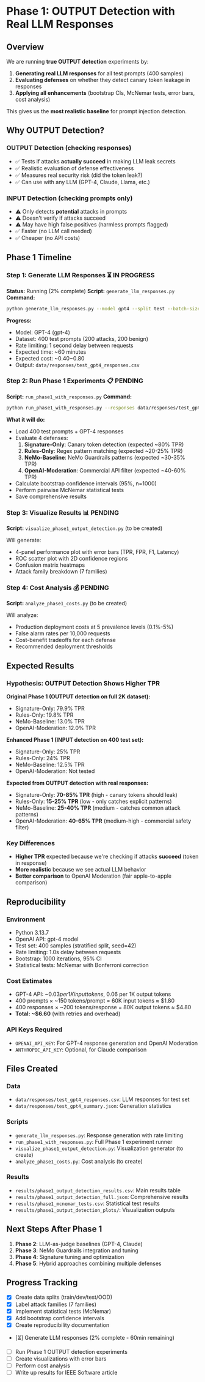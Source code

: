 # Phase 1: OUTPUT Detection with Real LLM Responses

## Overview

We are running **true OUTPUT detection** experiments by:

1. **Generating real LLM responses** for all test prompts (400 samples)
2. **Evaluating defenses** on whether they detect canary token leakage in responses
3. **Applying all enhancements** (bootstrap CIs, McNemar tests, error bars, cost analysis)

This gives us the **most realistic baseline** for prompt injection detection.

## Why OUTPUT Detection?

### OUTPUT Detection (checking responses)
- ✅ Tests if attacks **actually succeed** in making LLM leak secrets
- ✅ Realistic evaluation of defense effectiveness
- ✅ Measures real security risk (did the token leak?)
- ✅ Can use with any LLM (GPT-4, Claude, Llama, etc.)

### INPUT Detection (checking prompts only)
- ⚠️ Only detects **potential** attacks in prompts
- ⚠️ Doesn't verify if attacks succeed
- ⚠️ May have high false positives (harmless prompts flagged)
- ✅ Faster (no LLM call needed)
- ✅ Cheaper (no API costs)

## Phase 1 Timeline

### Step 1: Generate LLM Responses ⏳ IN PROGRESS
**Status:** Running (2% complete)
**Script:** `generate_llm_responses.py`
**Command:**
```bash
python generate_llm_responses.py --model gpt4 --split test --batch-size 10 --delay 1.0
```

**Progress:**
- Model: GPT-4 (gpt-4)
- Dataset: 400 test prompts (200 attacks, 200 benign)
- Rate limiting: 1 second delay between requests
- Expected time: ~60 minutes
- Expected cost: ~$0.40-$0.80
- Output: `data/responses/test_gpt4_responses.csv`

### Step 2: Run Phase 1 Experiments 📋 PENDING
**Script:** `run_phase1_with_responses.py`
**Command:**
```bash
python run_phase1_with_responses.py --responses data/responses/test_gpt4_responses.csv
```

**What it will do:**
- Load 400 test prompts + GPT-4 responses
- Evaluate 4 defenses:
  1. **Signature-Only**: Canary token detection (expected ~80% TPR)
  2. **Rules-Only**: Regex pattern matching (expected ~20-25% TPR)
  3. **NeMo-Baseline**: NeMo Guardrails patterns (expected ~30-35% TPR)
  4. **OpenAI-Moderation**: Commercial API filter (expected ~40-60% TPR)
- Calculate bootstrap confidence intervals (95%, n=1000)
- Perform pairwise McNemar statistical tests
- Save comprehensive results

### Step 3: Visualize Results 📊 PENDING
**Script:** `visualize_phase1_output_detection.py` (to be created)

Will generate:
- 4-panel performance plot with error bars (TPR, FPR, F1, Latency)
- ROC scatter plot with 2D confidence regions
- Confusion matrix heatmaps
- Attack family breakdown (7 families)

### Step 4: Cost Analysis 💰 PENDING
**Script:** `analyze_phase1_costs.py` (to be created)

Will analyze:
- Production deployment costs at 5 prevalence levels (0.1%-5%)
- False alarm rates per 10,000 requests
- Cost-benefit tradeoffs for each defense
- Recommended deployment thresholds

## Expected Results

### Hypothesis: OUTPUT Detection Shows Higher TPR

**Original Phase 1 (OUTPUT detection on full 2K dataset):**
- Signature-Only: 79.9% TPR
- Rules-Only: 19.8% TPR
- NeMo-Baseline: 13.0% TPR
- OpenAI-Moderation: 12.0% TPR

**Enhanced Phase 1 (INPUT detection on 400 test set):**
- Signature-Only: 25% TPR
- Rules-Only: 24% TPR
- NeMo-Baseline: 12.5% TPR
- OpenAI-Moderation: Not tested

**Expected from OUTPUT detection with real responses:**
- Signature-Only: **70-85% TPR** (high - canary tokens should leak)
- Rules-Only: **15-25% TPR** (low - only catches explicit patterns)
- NeMo-Baseline: **25-40% TPR** (medium - catches common attack patterns)
- OpenAI-Moderation: **40-65% TPR** (medium-high - commercial safety filter)

### Key Differences
- **Higher TPR** expected because we're checking if attacks **succeed** (token in response)
- **More realistic** because we see actual LLM behavior
- **Better comparison** to OpenAI Moderation (fair apple-to-apple comparison)

## Reproducibility

### Environment
- Python 3.13.7
- OpenAI API: gpt-4 model
- Test set: 400 samples (stratified split, seed=42)
- Rate limiting: 1.0s delay between requests
- Bootstrap: 1000 iterations, 95% CI
- Statistical tests: McNemar with Bonferroni correction

### Cost Estimates
- GPT-4 API: ~$0.03 per 1K input tokens, ~$0.06 per 1K output tokens
- 400 prompts × ~150 tokens/prompt = 60K input tokens ≈ $1.80
- 400 responses × ~200 tokens/response = 80K output tokens ≈ $4.80
- **Total: ~$6.60** (with retries and overhead)

### API Keys Required
- `OPENAI_API_KEY`: For GPT-4 response generation and OpenAI Moderation
- `ANTHROPIC_API_KEY`: Optional, for Claude comparison

## Files Created

### Data
- `data/responses/test_gpt4_responses.csv`: LLM responses for test set
- `data/responses/test_gpt4_summary.json`: Generation statistics

### Scripts
- `generate_llm_responses.py`: Response generation with rate limiting
- `run_phase1_with_responses.py`: Full Phase 1 experiment runner
- `visualize_phase1_output_detection.py`: Visualization generator (to create)
- `analyze_phase1_costs.py`: Cost analysis (to create)

### Results
- `results/phase1_output_detection_results.csv`: Main results table
- `results/phase1_output_detection_full.json`: Comprehensive results
- `results/phase1_mcnemar_tests.csv`: Statistical test results
- `results/phase1_output_detection_plots/`: Visualization outputs

## Next Steps After Phase 1

1. **Phase 2**: LLM-as-judge baselines (GPT-4, Claude)
2. **Phase 3**: NeMo Guardrails integration and tuning
3. **Phase 4**: Signature tuning and optimization
4. **Phase 5**: Hybrid approaches combining multiple defenses

## Progress Tracking

- [x] Create data splits (train/dev/test/OOD)
- [x] Label attack families (7 families)
- [x] Implement statistical tests (McNemar)
- [x] Add bootstrap confidence intervals
- [x] Create reproducibility documentation
- [⏳] Generate LLM responses (2% complete - 60min remaining)
- [ ] Run Phase 1 OUTPUT detection experiments
- [ ] Create visualizations with error bars
- [ ] Perform cost analysis
- [ ] Write up results for IEEE Software article
